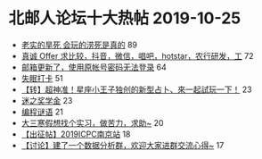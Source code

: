# 北邮人论坛十大热帖 2019-10-25

- [老实的旱死 会玩的涝死是真的](https://bbs.byr.cn/article/Feeling/3127733) 89
- [真诚 Offer 求比较，抖音，微信，唱吧，hotstar，农行研发，工](https://bbs.byr.cn/article/Job/2056807) 72
- [邮箱更新了，使用原帐号密码无法登录](https://bbs.byr.cn/article/BUPTNet/102658) 64
- [失眠打卡](https://bbs.byr.cn/article/Talking/6158026) 51
- [【转】超神准！星座小王子独创的新型占卜、來一起試玩一下！](https://bbs.byr.cn/article/Constellations/326533) 23
- [迷之奖学金](https://bbs.byr.cn/article/AimGraduate/1176648) 23
- [编程谜语](https://bbs.byr.cn/article/Picture/3249836) 21
- [大三寒假想找个实习，做苦力，求助~](https://bbs.byr.cn/article/StudyShare/193458) 20
- [【出征帖】2019ICPC南京站](https://bbs.byr.cn/article/ACM_ICPC/98513) 18
- [【讨论】建了一个数据分析群，欢迎大家进群交流心得~](https://bbs.byr.cn/article/Database/11241) 17


